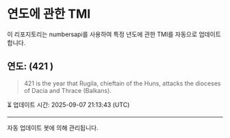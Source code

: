 
# 연도에 관한 TMI

이 리포지토리는 numbersapi를 사용하여 특정 년도에 관한 TMI를 자동으로 업데이트합니다.

## 연도: (421 )
> 421 is the year that Rugila, chieftain of the Huns, attacks the dioceses of Dacia and Thrace (Balkans).

⏳ 업데이트 시간: 2025-09-07 21:13:43 (UTC)

---
자동 업데이트 봇에 의해 관리됩니다.
